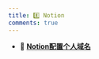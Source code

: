 ```yaml
---
title: 8️⃣ Notion
comments: true
---
```


<div class="grid cards" markdown>

- 🐬 [__Notion配置个人域名__](./A.md)

</div>